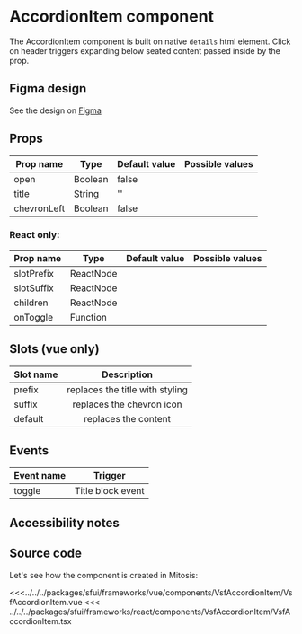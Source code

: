 # AccordionItem component

The AccordionItem component is built on native `details` html element. Click on header triggers expanding below seated content passed inside by the prop.

## Figma design

See the design on [Figma](https://www.figma.com/file/CWOkbpne0tDpSenT4ZEUTQ/%F0%9F%9B%A0-SFUI-2.0-%7C-Development?node-id=11381%3A15149)

## Props

| Prop name   | Type    | Default value | Possible values |
| ----------- | ------- | ------------- | --------------- |
| open        | Boolean | false         |                 |
| title       | String  | ''            |                 |
| chevronLeft | Boolean | false         |                 |

### React only:

| Prop name  | Type      | Default value | Possible values |
| ---------- | --------- | ------------- | --------------- |
| slotPrefix | ReactNode |               |                 |
| slotSuffix | ReactNode |               |                 |
| children   | ReactNode |               |                 |
| onToggle   | Function  |               |                 |

## Slots (vue only)

| Slot name |           Description           |
| --------- | :-----------------------------: |
| prefix    | replaces the title with styling |
| suffix    |    replaces the chevron icon    |
| default   |      replaces the content       |

## Events

| Event name |      Trigger      |
| ---------- | :---------------: |
| toggle     | Title block event |

## Accessibility notes

## Source code

Let's see how the component is created in Mitosis:

<<<../../../packages/sfui/frameworks/vue/components/VsfAccordionItem/VsfAccordionItem.vue
<<< ../../../packages/sfui/frameworks/react/components/VsfAccordionItem/VsfAccordionItem.tsx
